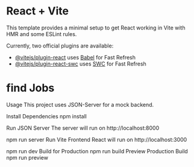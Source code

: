 # React + Vite

This template provides a minimal setup to get React working in Vite with HMR and some ESLint rules.

Currently, two official plugins are available:

- [@vitejs/plugin-react](https://github.com/vitejs/vite-plugin-react/blob/main/packages/plugin-react/README.md) uses [Babel](https://babeljs.io/) for Fast Refresh
- [@vitejs/plugin-react-swc](https://github.com/vitejs/vite-plugin-react-swc) uses [SWC](https://swc.rs/) for Fast Refresh
# find Jobs 
Usage
This project uses JSON-Server for a mock backend.

Install Dependencies
  npm install
  
Run JSON Server
  The server will run on http://localhost:8000

npm run server
Run Vite Frontend
React will run on http://localhost:3000

npm run dev
Build for Production
npm run build
Preview Production Build
npm run preview
